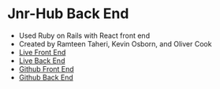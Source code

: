 # Jnr-Hub Back End

* Used Ruby on Rails with React front end
* Created by Ramteen Taheri, Kevin Osborn, and Oliver Cook
* [Live Front End](https://ramteen85.github.io/jnrhub-client/#/)
* [Live Back End](https://whispering-chamber-55079.herokuapp.com/)
* [Github Front End](https://github.com/ramteen85/jnrhub-client)
* [Github Back End](https://github.com/ramteen85/jnr-hub)
